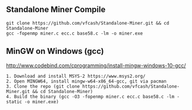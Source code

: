 ## Standalone Miner Compile
```
git clone https://github.com/vfcash/Standalone-Miner.git && cd Standalone-Miner
gcc -fopenmp miner.c ecc.c base58.c -lm -o miner.exe
```

## MinGW on Windows (gcc)

http://www.codebind.com/cprogramming/install-mingw-windows-10-gcc/

```
1. Download and install MSYS-2 https://www.msys2.org/
2. Open MINGW64, install mingw-w64-x86_64-gcc, git via pacman
3. Clone the repo (git clone https://github.com/vfcash/Standalone-Miner.git && cd Standalone-Miner)
4. Build the binary (gcc -O3 -fopenmp miner.c ecc.c base58.c -lm -static -o miner.exe)
```
